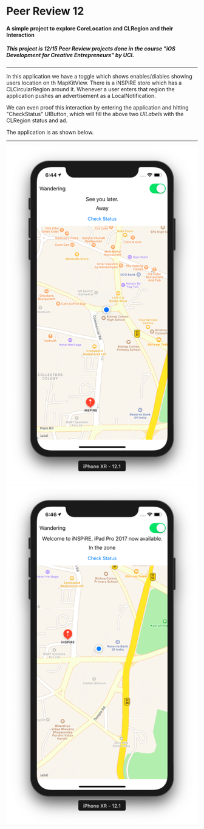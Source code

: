 # Peer Review 12
#### A simple project to explore CoreLocation and CLRegion and their Interaction
##### This project is 12/15 Peer Review projects done in the course \"iOS Development for Creative Entrepreneurs\" by UCI.

___

In this application we have a toggle which shows enables/diables showing users location on th MapKitView. There is a iNSPiRE store which has a CLCircularRegion around it. Whenever a user enters that region the application pushes an advertisement as a LocalNotification.

We can even proof this interaction by entering the application and hitting "CheckStatus" UIButton, which will fill the above two *UILabel*s with the CLRegion status and ad.

The application is as shown below.

____

![PeerReview12.1](https://github.com/Ananta11/PeerReview12/raw/master/Common/Screenshot1.png)
![PeerReview12.2](https://github.com/Ananta11/PeerReview12/raw/master/Common/Screenshot2.png)
